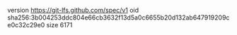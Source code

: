 version https://git-lfs.github.com/spec/v1
oid sha256:3b004253ddc804e66cb3632f13d5a0c6655b20d132ab647919209ce0c32c29e0
size 6171
